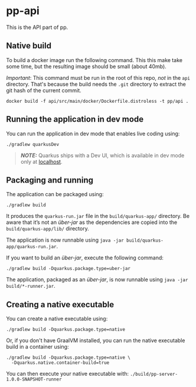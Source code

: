 # pp-api

This is the API part of pp.

## Native build

To build a docker image run the following command. This this make take some
time, but the resulting image should be small (about 40mb).

*Important*: This command must be run in the root of this repo, *not* in the
`api` directory. That's because the build needs the `.git` directory to extract
the git hash of the current commit.

```shell
docker build -f api/src/main/docker/Dockerfile.distroless -t pp/api .
```

## Running the application in dev mode

You can run the application in dev mode that enables live coding using:

```shell script
./gradlew quarkusDev
```

> **_NOTE:_**  Quarkus ships with a Dev UI, which is available in dev mode only
> at [localhost](http://localhost:8080/q/dev/).

## Packaging and running

The application can be packaged using:

```shell script
./gradlew build
```

It produces the `quarkus-run.jar` file in the `build/quarkus-app/` directory.
Be aware that it’s not an _über-jar_ as the dependencies are copied into the
`build/quarkus-app/lib/` directory.

The application is now runnable using
`java -jar build/quarkus-app/quarkus-run.jar`.

If you want to build an _über-jar_, execute the following command:

```shell script
./gradlew build -Dquarkus.package.type=uber-jar
```

The application, packaged as an _über-jar_, is now runnable using
`java -jar build/*-runner.jar`.

## Creating a native executable

You can create a native executable using:

```shell script
./gradlew build -Dquarkus.package.type=native
```

Or, if you don't have GraalVM installed, you can run the native executable build
in a container using:

```shell script
./gradlew build -Dquarkus.package.type=native \
  -Dquarkus.native.container-build=true
```

You can then execute your native executable with:
`./build/pp-server-1.0.0-SNAPSHOT-runner`
